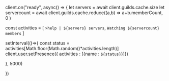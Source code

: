 client.on("ready", async() => {
  let servers = await client.guilds.cache.size
  let servercount = await client.guilds.cache.reduce((a,b) => a+b.memberCount, 0 )

const activities = [
  `>help | ${servers} servers`,
  `Watching ${servercount} members`
]

setInterval(()=>{
const status = activities[Math.floor(Math.random()*activities.length)]
client.user.setPresence({ activities : [{name : `${status}`}]})
  
}, 5000)

})









